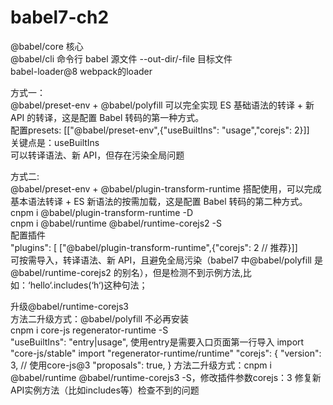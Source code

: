 # babel7-ch2
@babel/core 核心<br>
@babel/cli 命令行 babel 源文件 --out-dir/-file 目标文件<br>
babel-loader@8 webpack的loader<br>

方式一：<br>
@babel/preset-env + @babel/polyfill 可以完全实现 ES 基础语法的转译 + 新 API 的转译，这是配置 Babel 转码的第一种方式。<br>
配置presets: [["@babel/preset-env",{"useBuiltIns": "usage","corejs": 2}]]<br>
关键点是：useBuiltIns<br>
可以转译语法、新 API，但存在污染全局问题


方式二:<br>
@babel/preset-env + @babel/plugin-transform-runtime 搭配使用，可以完成基本语法转译 + ES 新语法的按需加载，这是配置 Babel 转码的第二种方式。
cnpm i @babel/plugin-transform-runtime -D <br>
cnpm i @babel/runtime @babel/runtime-corejs2 -S<br>
配置插件<br>
"plugins": [
    ["@babel/plugin-transform-runtime",{"corejs": 2 // 推荐}]]<br>
可按需导入，转译语法、新 API，且避免全局污染（babel7 中@babel/polyfill 是@babel/runtime-corejs2 的别名），但是检测不到示例方法,比如：‘hello‘.includes(‘h‘)这种句法；


升级@babel/runtime-corejs3<br>
方法二升级方式：@babel/polyfill 不必再安装<br> 
cnpm i core-js regenerator-runtime -S <br>
"useBuiltIns": "entry|usage",  使用entry是需要入口页面第一行导入 import "core-js/stable" import "regenerator-runtime/runtime"
"corejs": {
  "version": 3, // 使用core-js@3
  "proposals": true,
}
方法二升级方式：cnpm i @babel/runtime @babel/runtime-corejs3 -S，修改插件参数corejs：3  修复新API实例方法（比如includes等）检查不到的问题

